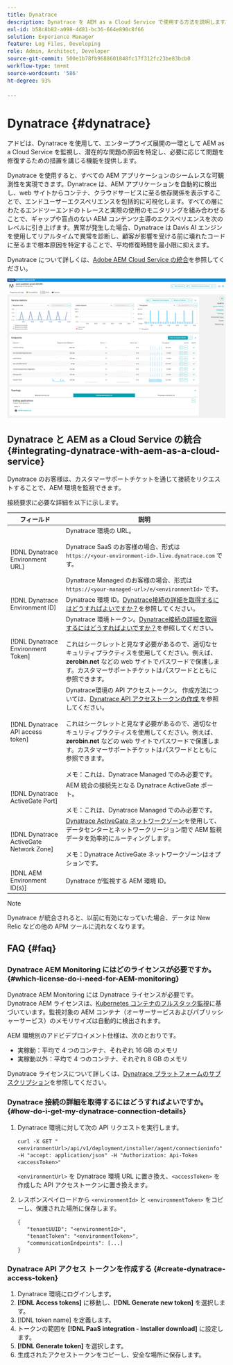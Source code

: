 ```yaml
---
title: Dynatrace
description: Dynatrace を AEM as a Cloud Service で使用する方法を説明します。
exl-id: b58c8b82-a098-4d81-bc36-664e890c8f66
solution: Experience Manager
feature: Log Files, Developing
role: Admin, Architect, Developer
source-git-commit: 500e1b78fb9688601848fc17f312fc23be83bcb0
workflow-type: tm+mt
source-wordcount: '586'
ht-degree: 93%

---
```


# Dynatrace {#dynatrace}

アドビは、Dynatrace を使用して、エンタープライズ展開の一環として AEM as a Cloud Service を監視し、潜在的な問題の原因を特定し、必要に応じて問題を修復するための措置を講じる機能を提供します。

Dynatrace を使用すると、すべての AEM アプリケーションのシームレスな可観測性を実現できます。Dynatrace は、AEM アプリケーションを自動的に検出し、web サイトからコンテナ、クラウドサービスに至る依存関係を表示することで、エンドユーザーエクスペリエンスを包括的に可視化します。すべての層にわたるエンドツーエンドのトレースと実際の使用のモニタリングを組み合わせることで、ギャップや盲点のない AEM コンテンツ主導のエクスペリエンスを次のレベルに引き上げます。異常が発生した場合、Dynatrace は Davis AI エンジンを使用してリアルタイムで異常を診断し、顧客が影響を受ける前に壊れたコードに至るまで根本原因を特定することで、平均修復時間を最小限に抑えます。

Dynatrace について詳しくは、[Adobe AEM Cloud Service の統合](https://www.dynatrace.com/hub/detail/adobe-experience-manager-1/)を参照してください。

![AEM オーサーとパブリッシャーのパフォーマンス指標](/help/implementing/cloud-manager/assets/dynatrace-performance-metrics.png)

## Dynatrace と AEM as a Cloud Service の統合 {#integrating-dynatrace-with-aem-as-a-cloud-service}

Dynatrace のお客様は、カスタマーサポートチケットを通じて接続をリクエストすることで、AEM 環境を監視できます。

接続要求に必要な詳細を以下に示します。

| **フィールド** | **説明** |
|---|---|
| [!DNL Dynatrace Environment URL] | Dynatrace 環境の URL。<br><br>Dynatrace SaaS のお客様の場合、形式は `https://<your-environment-id>.live.dynatrace.com` です。<br><br>Dynatrace Managed のお客様の場合、形式は `https://<your-managed-url>/e/<environmentId>` です。 |
| [!DNL Dynatrace Environment ID] | Dynatrace 環境 ID。[Dynatrace接続の詳細を取得するにはどうすればよいですか？](#how-do-i-get-my-dynatrace-connection-details)を参照してください。 |
| [!DNL Dynatrace Environment Token] | Dynatrace 環境トークン。[Dynatrace接続の詳細を取得するにはどうすればよいですか？](#how-do-i-get-my-dynatrace-connection-details)を参照してください。<br><br>これはシークレットと見なす必要があるので、適切なセキュリティプラクティスを使用してください。例えば、**zerobin.net** などの web サイトでパスワードで保護します。カスタマーサポートチケットはパスワードとともに参照できます。 |
| [!DNL Dynatrace API access token] | Dynatrace環境の API アクセストークン。 作成方法については、[Dynatrace API アクセストークンの作成 ](#create-dynatrace-access-token) を参照してください。<br><br>これはシークレットと見なす必要があるので、適切なセキュリティプラクティスを使用してください。例えば、**zerobin.net** などの web サイトでパスワードで保護します。カスタマーサポートチケットはパスワードとともに参照できます。<br><br>メモ：これは、Dynatrace Managed でのみ必要です。 |
| [!DNL Dynatrace ActiveGate Port] | AEM 統合の接続先となる Dynatrace ActiveGate ポート。<br><br>メモ：これは、Dynatrace Managed でのみ必要です。 |
| [!DNL Dynatrace ActiveGate Network Zone] | [Dynatrace ActiveGate ネットワークゾーン](https://docs.dynatrace.com/docs/manage/network-zones)を使用して、データセンターとネットワークリージョン間で AEM 監視データを効率的にルーティングします。<br><br>メモ：Dynatrace ActiveGate ネットワークゾーンはオプションです。 |
| [!DNL AEM Environment ID(s)] | Dynatrace が監視する AEM 環境 ID。 |

>[!NOTE]
>
>Dynatrace が統合されると、以前に有効になっていた場合、データは New Relic などの他の APM ツールに流れなくなります。

## FAQ {#faq}

### Dynatrace AEM Monitoring にはどのライセンスが必要ですか。 {#which-license-do-i-need-for-AEM-monitoring}

Dynatrace AEM Monitoring には Dynatrace ライセンスが必要です。Dynatrace AEM ライセンスは、[Kubernetes コンテナのフルスタック監視](https://docs.dynatrace.com/docs/shortlink/dps-hosts#gib-hour-calculation-for-containers-and-application-only-monitoring)に基づいています。監視対象の AEM コンテナ（オーサーサービスおよびパブリッシャーサービス）のメモリサイズは自動的に検出されます。

AEM 環境別のアドビデプロイメント仕様は、次のとおりです。

* 実稼動：平均で 4 つのコンテナ、それぞれ 16 GB のメモリ
* 実稼動以外：平均で 4 つのコンテナ、それぞれ 8 GB のメモリ

Dynatrace ライセンスについて詳しくは、[Dynatrace プラットフォームのサブスクリプション](https://docs.dynatrace.com/docs/shortlink/dynatrace-platform-subscription)を参照してください。

### Dynatrace 接続の詳細を取得するにはどうすればよいですか。 {#how-do-i-get-my-dynatrace-connection-details}

1. Dynatrace 環境に対して次の API リクエストを実行します。

   ```
   curl -X GET "<environmentUrl>/api/v1/deployment/installer/agent/connectioninfo" -H "accept: application/json" -H "Authorization: Api-Token <accessToken>"
   ```


   `<environmentUrl>` を Dynatrace 環境 URL に置き換え、`<accessToken>` を作成した API アクセストークンに置き換えます。

1. レスポンスペイロードから `<environmentId>` と `<environmentToken>` をコピーし、保護された場所に保存します。

   ```
   {
      "tenantUUID": "<environmentId>",
      "tenantToken": "<environmentToken>",
      "communicationEndpoints": [...]
   }
   ```

### Dynatrace API アクセス トークンを作成する {#create-dynatrace-access-token}

1. Dynatrace 環境にログインします。
1. **[!DNL Access tokens]** に移動し、**[!DNL Generate new token]** を選択します。
1. [!DNL token name] を定義します。
1. トークンの範囲を **[!DNL PaaS integration - Installer download]** に設定します。
1. **[!DNL Generate token]** を選択します。
1. 生成されたアクセストークンをコピーし、安全な場所に保存します。





